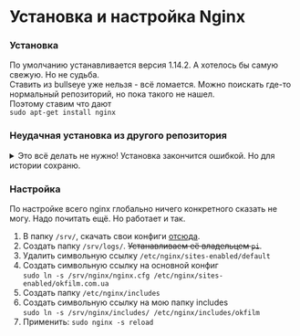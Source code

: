 # Установка и настройка Nginx  

### Установка  
По умолчанию устанавливается версия 1.14.2. А хотелось бы самую свежую. Но не судьба.  
Ставить из bullseye уже нельзя - всё ломается. Можно поискать где-то нормальный репозиторий, но пока такого не нашел.  
Поэтому ставим что дают  
`sudo apt-get install nginx`  

### Неудачная установка из другого репозитория  
<details>
  <summary>Это всё делать не нужно! Установка закончится ошибкой. Но для истории сохраню.</summary>
   
Нужно было добавить в файл `/etc/apt/sources.list` строку  
`deb http://httpredir.debian.org/debian/ stretch-backports main contrib non-free`  
а затем выполнить команды  
```bash
sudo apt-get update
apt-cache policy nginx
sudo apt-get -t stretch-backports install nginx
```
Перед началом установки будет предупреждение, что невозможно аутентифицировать пакеты. Нужно согласиться всё равно установить. Или можно перед установкой добавить ключ репозитория в apt-get. Но лень.
В итоге установка завершилась ошибкой.  
   
</details>

### Настройка  
По настройке всего nginx глобально ничего конкретного сказать не могу. Надо почитать ещё. Но работает и так.   
1. В папку `/srv/`, скачать свои конфиги [отсюда](https://github.com/ZatolokinPavel/nginx).  
2. Создать папку `/srv/logs/`. ~~Устанавливаем её владельцем `pi`~~.  
3. Удалить символьную ссылку `/etc/nginx/sites-enabled/default`
4. Создать символьную ссылку на основной конфиг  
   `sudo ln -s /srv/nginx/nginx.cfg /etc/nginx/sites-enabled/okfilm.com.ua`
5. Создать папку `/etc/nginx/includes`
6. Создать символьную ссылку на мою папку includes  
   `sudo ln -s /srv/nginx/includes/ /etc/nginx/includes/okfilm`
7. Применить: `sudo nginx -s reload`
